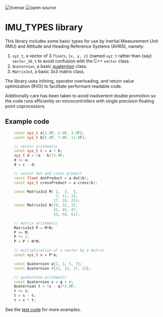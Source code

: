 ![license](https://img.shields.io/badge/license-MIT-green) ![open source](https://badgen.net/badge/open/source/blue?icon=github)

# IMU_TYPES library

This library includes some basic types for use by Inertial Measurement Unit (IMU) and Attitude and Heading Reference Systems (AHRS), namely:

1. `xyz_t`, a vector of 3 `floats`, `{x, y, z}` (named `xyz_t` rather than (say) `vector_3d_t` to avoid confusion with the C++ `vector` class.
2. `Quaternion`, a basic [quaternion](https://en.wikipedia.org/wiki/Quaternion) class.
3. `Matrix3x3`, a basic 3x3 matrix class.

The library uses inlining, operator overloading, and return value optimization (RVO) to facilitate performant readable code.

Additionally care has been taken to avoid inadvertent double promotion so the code runs efficiently on microcontrollers  with single precision floating point coprocessors.

## Example code

```cpp
    const xyz_t a{1.0F, 2.0F, 3.0F};
    const xyz_t b{5.0F, 7.0F, 11.0F};

    // vector arithmetic
    const xyz_t c = a + b;
    xyz_t d = (a - b)*2.0F;
    d += a;
    d = c - d;

    // vector dot and cross product
    const float dotProduct = a.dot(b);
    const xyz_t crossProduct = a.cross(b);

    const Matrix3x3 M( 2,  3,  5,
                       7, 11, 13,
                      17, 19, 23);
    const Matrix3x3 N(29, 31, 37,
                      41, 43, 47,
                      53, 59, 61);

    // matrix arithmetic
    Matrix3x3 P = M*N;
    P += M;
    P *= 2;
    P = P + N*M;

    // multiplication of a vector by a matrix
    const xyz_t v = P*a;

    const Quaternion q{2, 3, 5, 7};
    const Quaternion r{11, 13, 17, 23};

    // quaternion arithmetic
    const Quaternion s = q + r;
    Quaternion t = (s - q)*2.0F;
    t += s;
    t = s - t;
    t = s * t;
```

See the [test code](test) for more examples.
